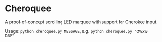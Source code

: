 # Cheroquee

A proof-of-concept scrolling LED marquee with support for Cherokee input.

Usage: `python cheroquee.py MESSAGE`, e.g. `python cheroquee.py "ᏣᎳᎩᎯ ᎠᏰᎵ"`